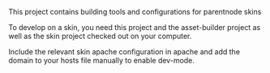 This project contains building tools and configurations for parentnode skins

To develop on a skin, you need this project and the asset-builder project as well as the skin project checked out on your computer.

Include the relevant skin apache configuration in apache and add the domain to your hosts file manually to enable dev-mode.

